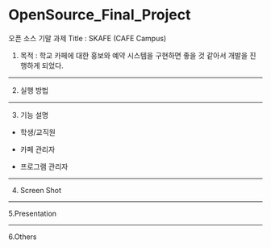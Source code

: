 # OpenSource_Final_Project
오픈 소스 기말 과제 
Title : SKAFE (CAFE Campus)

1. 목적 :
학교 카페에 대한 홍보와 예약 시스템을 구현하면 좋을 것 같아서 개발을 진행하게 되었다.
---------------------------
2. 실행 방법

--------------------------
3. 기능 설명
- 학생/교직원

- 카페 관리자

- 프로그램 관리자
--------------------------
4. Screen Shot

-------------------------
5.Presentation

------------------------
6.Others
